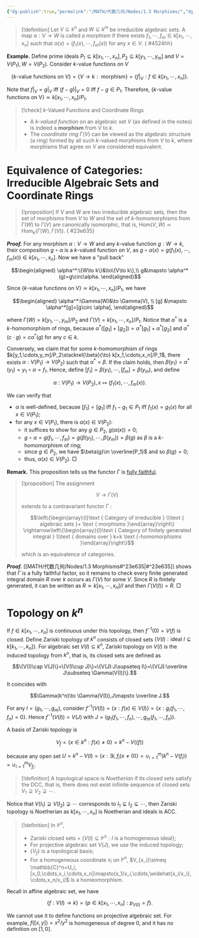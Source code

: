 ```yaml
---
{"dg-publish":true,"permalink":"/MATH/代数几何/Nodes/1.3 Morphisms/","dgPassFrontmatter":true}
---
```



> [!definition]
> Let $V\subseteq k^n$ and $W\subseteq k^m$ be irreducible algebraic sets. A map $\alpha:V\to W$ is called a *morphism* if there exists $f_1,\cdots,f_m\in k[x_1,\cdots,x_n]$ such that $\alpha(x)=(f_1(x),\cdots,f_m(x))$ for any $x\in V$. 
{ #4524hh}


**Example.** Define prime ideals $P_1\subseteq k[x_1,\cdots,x_n],P_2\subseteq k[y_1,\cdots,y_m]$ and $V=V(P_1),W=V(P_2)$. Consider $k$-value functions on $V$

$$\{k\mbox{-value functions on } V\}=\{V\to k:\mbox{ morphism}\}=\{f|_{V}:f\in k[x_1,\cdots,x_n]\}.$$

Note that $f|_V=g|_V$ iff $(f-g)|_V=0$ iff $f-g\in P_1$. Therefore, $\{k\mbox{-value functions on V}\}\simeq k[x_1,\cdots,x_n]/P_1$. 

> [!check] $k$-Valued Functions and Coordinate Rings
> 
> * A *$k$-valued function* on an algebraic set $V$ (as defined in the notes) is indeed a **morphism** from $V$ to $k$.
> * The *coordinate ring* $\Gamma(V)$ can be viewed as the algebraic structure (a ring) formed by all such $k$-valued morphisms from $V$ to $k$, where morphisms that agree on $V$ are considered equivalent.

# Equivalence of Categories: Irreducible Algebraic Sets and Coordinate Rings

> [!proposition]
> If $V$ and $W$ are two irreducible algebraic sets, then the set of morphisms from $V$ to $W$ and the set of $k$-homomorphisms from $\Gamma(W)$ to $\Gamma(V)$ are canonically isomorphic, that is, $\mathrm{Hom}(V,W)\simeq \mathrm{Hom}_k(\Gamma(W),\Gamma(V))$.
{ #23e635}


**_Proof._**
For any morphism $\alpha:V\to W$ and any $k$-value function $g:W\to k$, their composition $g\circ \alpha$ is a $k$-valued function on $V$, as $g\circ\alpha(x)=g(f_1(x),\cdots,f_m(x))\in k[x_1,\cdots,x_n]$. Now we have a "pull back"

$$\begin{aligned}
\alpha^*:\{W\to k\}&\to\{V\to k\},\\
g&\mapsto \alpha^*(g)=g\circ\alpha.
\end{aligned}$$

Since $\{k\mbox{-value functions on V}\}\simeq k[x_1,\cdots,x_n]/P_1$, we have

$$\begin{aligned}
\alpha^*:\Gamma(W)&\to \Gamma(V), \\
[g] &\mapsto \alpha^*[g]=[g\circ \alpha],
\end{aligned}$$

where $\Gamma(W)=k[y_1,\cdots,y_m]/P_2$ and $\Gamma(V)=k[x_1,\cdots,x_n]/P_1$. Notice that $\alpha^*$ is a $k$-homomorphism of rings, because $\alpha^*([g_1]+[g_2])=\alpha^*[g_1]+\alpha^*[g_2]$ and $\alpha^*(c\cdot g)=c\alpha^*(g)$ for any $c\in k$. 

Conversely, we claim that for some $k$-homomorphism of rings $k[y_1,\cdots,y_m]/P_2\stackrel{\beta}{\to} k[x_1,\cdots,x_n]/P_1$, there exists $\alpha:V(P_1)\to V(P_2)$ such that $\alpha^*=\beta$. If the claim holds, then $\beta(y_1)=\alpha^*(y_1)=y_1\circ \alpha=f_1$. Hence, define $[f_1]=\beta(y_1),\cdots,[f_m]=\beta(y_m)$, and define

$$\alpha:V(P_1)\to V(P_2),x\mapsto (f_1(x),\cdots,f_m(x)).$$

We can verify that 
- $\alpha$ is well-defined, because $[f_1]=[g_1]$ iff $f_1-g_1\in P_1$ iff $f_1(x)=g_1(x)$ for all $x\in V(P_1)$;
- for any $x\in V(P_1)$, there is $\alpha(x)\in V(P_2)$:
	- it suffices to show for any $g\in P_2$, $g(\alpha(x))=0$;
	- $g\circ \alpha=g(f_1,\cdots,f_m)=g(\beta(y_1),\cdots,\beta(y_m))=\beta(g)$ as $\beta$ is a $k$-homomorphism of ring;
	- since $g\in P_2$, we have $\beta(g)\in \overline{P_1}$ and so $\beta(g)=0$;
	- thus, $\alpha(x)\in V(P_2)$.
□


**Remark.** This proposition tells us the functor $\Gamma$ is [fully faithful](https://en.wikipedia.org/wiki/Full_and_faithful_functors#Formal_definitions). 


> [!proposition]
> The assignment
> 
> $$V\to \Gamma(V)$$
> 
> extends to a contravariant functor $\Gamma$ :
> 
> $$\left\{\begin{array}{l}\text { Category of irreducible } \\\text { algebraic sets }+ \text { morphisms }\end{array}\right\} \rightarrow\left\{\begin{array}{l}\text { Category of finitely generated integral } \\\text { domains over } k+k \text {-homomorphisms }\end{array}\right\}$$
> 
> which is an equivalence of categories.
> 

**_Proof._**
[[MATH/代数几何/Nodes/1.3 Morphisms#^23e635\|#^23e635]] shows that $\Gamma$ is a fully faithful factor, so it remains to check every finite generated integral domain $R$ over $k$ occurs as $\Gamma(V)$ for some $V$. Since $R$ is finitely generated, it can be written as $R\simeq k[x_1,\cdots,x_n]/I$ and then $\Gamma(V(I))=R$.
□


# Topology on $k^n$

If $f\in k[x_1,\cdots,x_n]$ is continuous under this topology, then $f^{-1}(0)=V(f)$ is closed. Define Zariski topology of $k^n$ consists of closed sets $\{V(I):\mbox{ideal }I\subseteq k[k_1,\cdots,k_n]\}$. For algebraic set $V(I)\subseteq k^n$, Zariski topology on $V(I)$ is the induced topology from $k^n$, that is, its closed sets are defined as 

$$\{V(I)\cap V(J)\}=\{V(I\cup J)\}=\{V(J):J\supseteq I\}=\{V(J):\overline J\subseteq \Gamma(V(I))\}.$$ 

It coincides with

$$\Gamma(k^n)\to \Gamma(V(I)),J\mapsto \overline J.$$

For any $I=(g_1,\cdots,g_m)$, consider $f^{-1}(V(I))=\{x:f(x)\in V(I)\}=\{x:g_i(f_1,\cdots,f_n)=0\}$. Hence $f^{-1}(V(I))=V(J)$ with $J=(g_1(f_1,\cdots,f_n),\cdots,g_m(f_1,\cdots,f_n))$.  

A basis of Zariski topology is 

$$V_f=\{x\in k^n:f(x)\neq 0\}=k^n-V((f))$$

because any open set $U=k^n-V(I)=\{x:\exists i,f_i(x\neq 0)\}=\cup_{i=1}^m(k^n-V(f_i))=\cup_{i=1}^m V_{f_i}$. 

> [!definition]
> A topological space is *Noetherian* if its closed sets satisfy the DCC, that is, there does not exist infinite sequence of closed sets $V_1\supsetneq V_2\supsetneq \cdots$. 

Notice that $V(I_1)\supsetneq V(I_2)\supsetneq\cdots$ corresponds to $I_1\subsetneq I_2\subsetneq \cdots$, then Zariski topology is Noetherian as $k[x_1,\cdots,x_n]$ is Noetherian and ideals is ACC. 

> [!definition]
> In $\mathbb P^n$, 
> - Zariski closed sets = $\{V(I)\subseteq\mathbb P^n:I\mbox{ is a homogeneous ideal}\}$;
> - For projective algebraic set $V(J)$, we use the induced topology;
> - $\{V_f\}$ is a topological basis;
> - For a homogeneous coordinate $x_i$ on $\mathbb P^n$, $V_{x_i}\simeq \mathbb{C}^n=U_i,[x_0,\cdots,x_i,\cdots,x_n]\mapsto(x_1/x_i,\cdots,\widehat{x_i/x_i},\cdots,x_n/x_i)$ is a homeomorphism.

Recall in affine algebraic set, we have 

$$\{f:V(I)\to k\}=\{p\in k[x_1,\cdots,x_n]:p_{V(I)}=f\}.$$

We cannot use it to define functions on projective algebraic set. For example, $f([x,y])=x^2/y^2$ is homogeneous of degree $0$, and it has no definition on $[1,0]$. 

